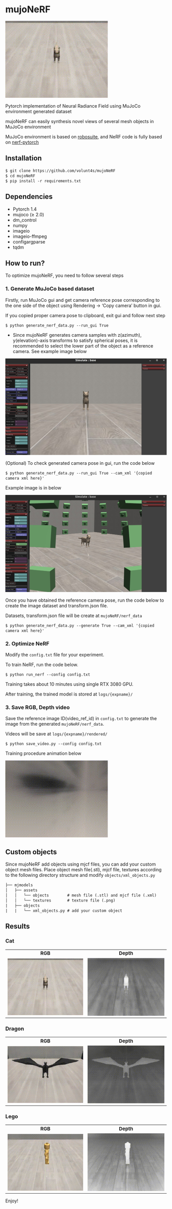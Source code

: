 # mujoNeRF

![](imgs/cat_rgb.gif)

Pytorch implementation of Neural Radiance Field using MuJoCo environment generated dataset

mujoNeRF can easily synthesis novel views of several mesh objects in MuJoCo environment

MuJoCo environment is based on [robosuite](https://robosuite.ai/), and NeRF code is fully based on [nerf-pytorch](https://github.com/yenchenlin/nerf-pytorch)

## Installation

```
$ git clone https://github.com/volunt4s/mujoNeRF
$ cd mujoNeRF
$ pip install -r requirements.txt
```

## Dependencies


- Pytorch 1.4
- mujoco (≥ 2.0)
- dm_control
- numpy
- imageio
- imageio-ffmpeg
- configargparse
- tqdm

## How to run?


To optimize mujoNeRF, you need to follow several steps

### 1. Generate MuJoCo based dataset

Firstly, run MuJoCo gui and get camera reference pose corresponding to the one side of the object using Rendering → ‘Copy camera’ button in gui.

If you copied proper camera pose to clipboard, exit gui and follow next step


```
$ python generate_nerf_data.py --run_gui True
```

- Since mujoNeRF generates camera samples with z(azimuth), y(elevation)-axis transforms to satisfy spherical poses, it is recommended to select the lower part of the object as a reference camera. See example image below

![output](imgs/mujoco1.jpg)


(Optional) To check generated camera pose in gui, run the code below

```
$ python generate_nerf_data.py --run_gui True --cam_xml '{copied camera xml here}'
```

Example image is in below

![output](imgs/mujoco2.jpg)

Once you have obtained the reference camera pose, run the code below to create the image dataset and transform.json file.

Datasets, transform.json file will be create at `mujoNeRF/nerf_data`

```
$ python generate_nerf_data.py --generate True --cam_xml '{copied camera xml here}'
```

### 2. Optimize NeRF

Modify the `config.txt` file for your experiment.

To train NeRF, run the code below.

```
$ python run_nerf --config config.txt
```

Training takes about 10 minutes using single RTX 3080 GPU.

After training, the trained model is stored at `logs/{expname}/`

### 3. Save RGB, Depth video

Save the reference image ID(video_ref_id) in `config.txt` to generate the image from the generated `mujoNeRF/nerf_data`.

Videos will be save at `logs/{expname}/rendered/`

```
$ python save_video.py --config config.txt
```
Training procedure animation below

![](imgs/train.gif)


## Custom objects

Since mujoNeRF add objects using mjcf files, you can add your custom object mesh files. Place object mesh file(.stl), mjcf file, textures according to the following directory structure and modify `objects/xml_objects.py`

```                                                                                        
├── mjmodels                                                                                                 
│   ├── assets
│   │   └── objects        # mesh file (.stl) and mjcf file (.xml)
│   │   └── textures       # texture file (.png)
|   ├── objects
|   |   └── xml_objects.py # add your custom object 
```

## Results

### Cat
<table border="0">
 <tr>
    <td align="center"><b style="font-size:15px">RGB</b></td>
    <td align="center"><b style="font-size:15px">Depth</b></td>
 </tr>
 <tr>
    <td><img src="imgs/cat_rgb.gif"></td>
    <td><img src="imgs/cat_depth.gif"></td>
 </tr>
</table>

### Dragon
<table border="0">
 <tr>
    <td align="center"><b style="font-size:15px">RGB</b></td>
    <td align="center"><b style="font-size:15px">Depth</b></td>
 </tr>
 <tr>
    <td><img src="imgs/dragon_rgb.gif"></td>
    <td><img src="imgs/dragon_depth.gif"></td>
 </tr>
</table>

### Lego
<table border="0">
 <tr>
    <td align="center"><b style="font-size:15px">RGB</b></td>
    <td align="center"><b style="font-size:15px">Depth</b></td>
 </tr>
 <tr>
    <td><img src="imgs/lego_rgb.gif"></td>
    <td><img src="imgs/lego_depth.gif"></td>
 </tr>
</table>

Enjoy!
